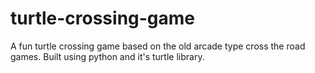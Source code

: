 # turtle-crossing-game
A fun turtle crossing game based on the old arcade type cross the road games. Built using python and it's turtle library.
